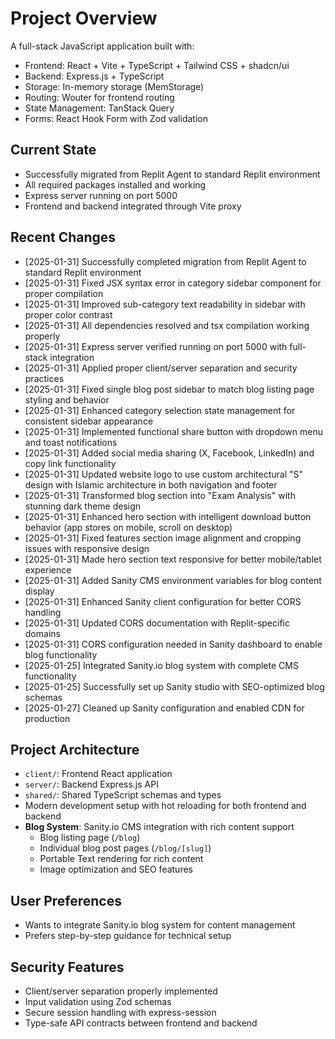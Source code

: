 # Project Overview

A full-stack JavaScript application built with:
- Frontend: React + Vite + TypeScript + Tailwind CSS + shadcn/ui
- Backend: Express.js + TypeScript
- Storage: In-memory storage (MemStorage)
- Routing: Wouter for frontend routing
- State Management: TanStack Query
- Forms: React Hook Form with Zod validation

## Current State
- Successfully migrated from Replit Agent to standard Replit environment
- All required packages installed and working
- Express server running on port 5000
- Frontend and backend integrated through Vite proxy

## Recent Changes
- [2025-01-31] Successfully completed migration from Replit Agent to standard Replit environment
- [2025-01-31] Fixed JSX syntax error in category sidebar component for proper compilation
- [2025-01-31] Improved sub-category text readability in sidebar with proper color contrast
- [2025-01-31] All dependencies resolved and tsx compilation working properly
- [2025-01-31] Express server verified running on port 5000 with full-stack integration
- [2025-01-31] Applied proper client/server separation and security practices
- [2025-01-31] Fixed single blog post sidebar to match blog listing page styling and behavior
- [2025-01-31] Enhanced category selection state management for consistent sidebar appearance
- [2025-01-31] Implemented functional share button with dropdown menu and toast notifications
- [2025-01-31] Added social media sharing (X, Facebook, LinkedIn) and copy link functionality
- [2025-01-31] Updated website logo to use custom architectural "S" design with Islamic architecture in both navigation and footer
- [2025-01-31] Transformed blog section into "Exam Analysis" with stunning dark theme design
- [2025-01-31] Enhanced hero section with intelligent download button behavior (app stores on mobile, scroll on desktop)  
- [2025-01-31] Fixed features section image alignment and cropping issues with responsive design
- [2025-01-31] Made hero section text responsive for better mobile/tablet experience
- [2025-01-31] Added Sanity CMS environment variables for blog content display
- [2025-01-31] Enhanced Sanity client configuration for better CORS handling
- [2025-01-31] Updated CORS documentation with Replit-specific domains
- [2025-01-31] CORS configuration needed in Sanity dashboard to enable blog functionality
- [2025-01-25] Integrated Sanity.io blog system with complete CMS functionality
- [2025-01-25] Successfully set up Sanity studio with SEO-optimized blog schemas
- [2025-01-27] Cleaned up Sanity configuration and enabled CDN for production

## Project Architecture
- `client/`: Frontend React application
- `server/`: Backend Express.js API
- `shared/`: Shared TypeScript schemas and types
- Modern development setup with hot reloading for both frontend and backend
- **Blog System**: Sanity.io CMS integration with rich content support
  - Blog listing page (`/blog`)
  - Individual blog post pages (`/blog/[slug]`)
  - Portable Text rendering for rich content
  - Image optimization and SEO features

## User Preferences
- Wants to integrate Sanity.io blog system for content management
- Prefers step-by-step guidance for technical setup

## Security Features
- Client/server separation properly implemented
- Input validation using Zod schemas
- Secure session handling with express-session
- Type-safe API contracts between frontend and backend